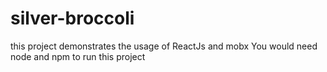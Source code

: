 # silver-broccoli

this project demonstrates the usage of ReactJs and mobx
You would need node and npm to run this project
